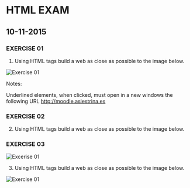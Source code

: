 # HTML EXAM
## 10-11-2015


### EXERCISE 01

1. Using HTML tags build a web as close as possible to the image below.

![Exercise 01](https://github.com/pekechis/teaching_examples/blob/master/Html/Exam_10112015/ex01/exam1.png "Exercise 1")

Notes:

Underlined elements, when clicked, must open in a new windows the following URL http://moodle.asiestrina.es

### EXERCISE 02

2. Using HTML tags build a web as close as possible to the image below.

### EXERCISE 03

![Excerise 01](https://github.com/pekechis/teaching_examples/blob/master/Html/Exam_10112015/ex02/exam2.png "Exercise 2")

3. Using HTML tags build a web as close as possible to the image below.

![Exercise 01](https://github.com/pekechis/teaching_examples/blob/master/Html/Exam_10112015/ex03/exam3.png "Exercise 3")
